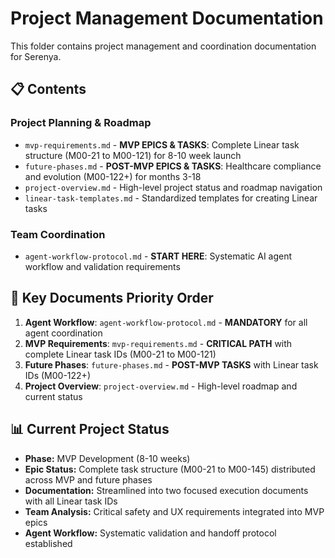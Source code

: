 # Project Management Documentation

This folder contains project management and coordination documentation for Serenya.

## 📋 Contents

### Project Planning & Roadmap
- `mvp-requirements.md` - **MVP EPICS & TASKS**: Complete Linear task structure (M00-21 to M00-121) for 8-10 week launch
- `future-phases.md` - **POST-MVP EPICS & TASKS**: Healthcare compliance and evolution (M00-122+) for months 3-18
- `project-overview.md` - High-level project status and roadmap navigation
- `linear-task-templates.md` - Standardized templates for creating Linear tasks

### Team Coordination
- `agent-workflow-protocol.md` - **START HERE**: Systematic AI agent workflow and validation requirements

## 🎯 Key Documents Priority Order
1. **Agent Workflow**: `agent-workflow-protocol.md` - **MANDATORY** for all agent coordination
2. **MVP Requirements**: `mvp-requirements.md` - **CRITICAL PATH** with complete Linear task IDs (M00-21 to M00-121)
3. **Future Phases**: `future-phases.md` - **POST-MVP TASKS** with Linear task IDs (M00-122+)
4. **Project Overview**: `project-overview.md` - High-level roadmap and current status

## 📊 Current Project Status
- **Phase:** MVP Development (8-10 weeks)
- **Epic Status:** Complete task structure (M00-21 to M00-145) distributed across MVP and future phases
- **Documentation:** Streamlined into two focused execution documents with all Linear task IDs
- **Team Analysis:** Critical safety and UX requirements integrated into MVP epics
- **Agent Workflow:** Systematic validation and handoff protocol established